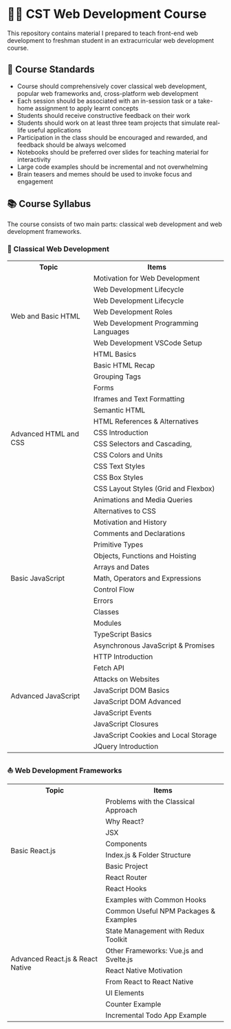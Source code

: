 # 🧑‍💻 CST Web Development Course
This repository contains material I prepared to teach front-end web development to freshman student in an extracurricular web development course.

## 📃 Course Standards
- Course should comprehensively cover classical web development, popular web frameworks and, cross-platform web development
- Each session should be associated with an in-session task or a take-home assignment to apply learnt concepts
- Students should receive constructive feedback on their work
- Students should work on at least three team projects that simulate real-life useful applications
- Participation in the class should be encouraged and rewarded, and feedback should be always welcomed
- Notebooks should be preferred over slides for teaching material for interactivity
- Large code examples should be incremental and not overwhelming
- Brain teasers and memes should be used to invoke focus and engagement

## 📚 Course Syllabus
The course consists of two main parts: classical web development and web development frameworks.
### 📰 Classical Web Development
<table>
  <tr>
    <th>Topic</th>
    <th>Items</th>
  </tr>

  <tr>
    <td rowspan="7">Web and Basic HTML</td>
    <td >Motivation for Web Development</td>
  </tr>
  <tr><td>Web Development Lifecycle</td></tr>
  <tr><td>Web Development Lifecycle </td></tr>
  <tr><td>Web Development Roles </td></tr>
  <tr><td>Web Development Programming Languages </td></tr>
  <tr><td>Web Development VSCode Setup </td></tr>
  <tr><td>HTML Basics </td></tr>

 <tr>
    <td rowspan="14">Advanced HTML and CSS</td>
    <td >Basic HTML Recap</td>
  </tr>
  <tr><td>Grouping Tags</td></tr>
  <tr><td> Forms </td></tr>
  <tr><td> Iframes and Text Formatting</td></tr>
  <tr><td>Semantic HTML</td></tr>
  <tr><td>HTML References & Alternatives</td></tr>
  <tr><td>CSS Introduction</td></tr>
  <tr><td>CSS Selectors and Cascading, </td></tr>
  <tr><td>CSS Colors and Units </td></tr>
  <tr><td>CSS Text Styles </td></tr>
  <tr><td>CSS Box Styles </td></tr>
  <tr><td>CSS Layout Styles (Grid and Flexbox) </td></tr>
  <tr><td>Animations and Media Queries </td></tr>
  <tr><td>Alternatives to CSS </td></tr>

   <tr>
    <td rowspan="11">Basic JavaScript</td>
    <td >Motivation and History</td>
  </tr>
  <tr><td>Comments and Declarations</td></tr>
  <tr><td> Primitive Types </td></tr>
  <tr><td> Objects, Functions and Hoisting</td></tr>
  <tr><td> Arrays and Dates</td></tr>
  <tr><td> Math, Operators and Expressions</td></tr>
  <tr><td> Control Flow </td></tr>
  <tr><td> Errors </td></tr>
  <tr><td> Classes </td></tr>
  <tr><td> Modules </td></tr>
  <tr><td> TypeScript Basics </td></tr>

  <tr>
    <td rowspan="10">Advanced JavaScript</td>
    <td >Asynchronous JavaScript & Promises</td>
  </tr>
  <tr><td>HTTP Introduction</td></tr>
  <tr><td> Fetch API </td></tr>
  <tr><td> Attacks on Websites</td></tr>
  <tr><td> JavaScript DOM Basics</td></tr>
  <tr><td> JavaScript DOM Advanced</td></tr>
  <tr><td> JavaScript Events </td></tr>
  <tr><td> JavaScript Closures</td></tr>
  <tr><td> JavaScript Cookies and Local Storage </td></tr>
  <tr><td> JQuery Introduction </td></tr>


</table>

### ⛵ Web Development Frameworks

<table>
  <tr>
    <th>Topic</th>
    <th>Items</th>
  </tr>

  <tr>
    <td rowspan="9">Basic React.js</td>
    <td >Problems with the Classical Approach</td>
  </tr>
  <tr><td>Why React?</td></tr>
  <tr><td> JSX </td></tr>
  <tr><td> Components </td></tr>
  <tr><td> Index.js & Folder Structure </td></tr>
  <tr><td> Basic Project </td></tr>
  <tr><td> React Router </td></tr>
  <tr><td> React Hooks </td></tr>
  <tr><td> Examples with Common Hooks </td></tr>

 <tr>
    <td rowspan="14">Advanced React.js & React Native</td>
    <td >Common Useful NPM Packages & Examples</td>
  </tr>
  <tr><td>State Management with Redux Toolkit</td></tr>
  <tr><td> Other Frameworks: Vue.js and Svelte.js </td></tr>
  <tr><td> React Native Motivation</td></tr>
  <tr><td> From React to React Native</td></tr>
  <tr><td> UI Elements</td></tr>
  <tr><td> Counter Example </td></tr>
  <tr><td> Incremental Todo App Example </td></tr>
</table>


